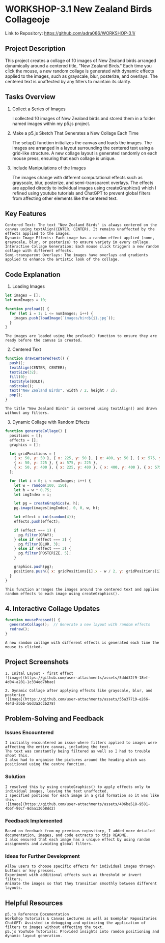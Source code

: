 # WORKSHOP-3.1 New Zealand Birds Collageoje
Link to Repository: https://github.com/adra086/WORKSHOP-3.1/

## Project Description

This project creates a collage of 10 images of New Zealand birds arranged dynamically around a centered title, "New Zealand Birds." 
Each time you click the mouse, a new random collage is generated with dynamic effects applied to the images, such as grayscale, blur, posterize, and overlays. 
The centered text is unaffected by any filters to maintain its clarity.

## Tasks Overview

1. Collect a Series of Images

    I collected 10 images of New Zealand birds and stored them in a folder named images within my p5.js project.

2. Make a p5.js Sketch That Generates a New Collage Each Time

    The setup() function initializes the canvas and loads the images.
    The images are arranged in a layout surrounding the centered text using a grid-like structure.
    A new collage layout is generated randomly on each mouse press, ensuring that each collage is unique.

3. Include Manipulations of the Images

    The images change with different computational effects such as grayscale, blur, posterize, and semi-transparent overlays.
    The effects are applied directly to individual images using createGraphics() which I refined using youtube tutorials and ChatGPT to prevent global filters from affecting
   other elements like the centered text. 

## Key Features

    Centered Text: The text "New Zealand Birds" is always centered on the canvas using textAlign(CENTER, CENTER). It remains unaffected by the effects applied to the images.
    Dynamic Image Effects: Each image has a random effect applied (none, grayscale, blur, or posterize) to ensure variety in every collage.
    Interactive Collage Generation: Each mouse click triggers a new random collage with different effects.
    Semi-transparent Overlays: The images have overlays and gradients applied to enhance the artistic look of the collage.

## Code Explanation
1. Loading Images

``` javascript
let images = [];
let numImages = 10;

function preload() {
  for (let i = 1; i <= numImages; i++) {
    images.push(loadImage(`images/bird${i}.jpg`));
  }
}
```

    The images are loaded using the preload() function to ensure they are ready before the canvas is created.

2. Centered Text

``` javascript
function drawCenteredText() {
  push();
  textAlign(CENTER, CENTER);
  textSize(32);
  fill(0);
  textStyle(BOLD);
  noStroke();
  text("New Zealand Birds", width / 2, height / 2);
  pop();
}
```

    The title "New Zealand Birds" is centered using textAlign() and drawn without any filters.

3. Dynamic Collage with Random Effects

``` javascript
function generateCollage() {
  positions = [];
  effects = [];
  graphics = [];

  let gridPositions = [
    { x: 50, y: 50 }, { x: 225, y: 50 }, { x: 400, y: 50 }, { x: 575, y: 50 },
    { x: 50, y: 225 }, { x: 575, y: 225 },
    { x: 50, y: 400 }, { x: 225, y: 400 }, { x: 400, y: 400 }, { x: 575, y: 400 }
  ];

  for (let i = 0; i < numImages; i++) {
    let w = random(100, 150);
    let h = w * 0.75;
    let imgIndex = i;

    let pg = createGraphics(w, h);
    pg.image(images[imgIndex], 0, 0, w, h);

    let effect = int(random(4));
    effects.push(effect);

    if (effect === 1) {
      pg.filter(GRAY);
    } else if (effect === 2) {
      pg.filter(BLUR, 3);
    } else if (effect === 3) {
      pg.filter(POSTERIZE, 5);
    }

    graphics.push(pg);
    positions.push({ x: gridPositions[i].x - w / 2, y: gridPositions[i].y - h / 2, w: w, h: h });
  }
}
```

    This function arranges the images around the centered text and applies random effects to each image using createGraphics().

## 4. Interactive Collage Updates

``` javascript
function mousePressed() {
  generateCollage();  // Generate a new layout with random effects
  redraw();
}
```
    A new random collage with different effects is generated each time the mouse is clicked.

## Project Screenshots

    1. Inital Layout - first effect
    ![image](https://github.com/user-attachments/assets/5ddd32f9-18ef-4d04-a281-1c334ed7bbae)

    2. Dynamic Collage after applying effects like grayscale, blur, and posterize
    ![image](https://github.com/user-attachments/assets/55a37719-e266-4e4d-abbb-56d3a2ccb278)

## Problem-Solving and Feedback

### Issues Encountered

    I initially encountered an issue where filters applied to images were affecting the entire canvas, including the text.
    The text was constantly being filtered as well so I had to trouble shoot this. 
    I also had to organise the pictures around the heading which was positioned using the centre function. 

### Solution

    I resolved this by using createGraphics() to apply effects only to individual images, leaving the text unaffected.
    I specified postions for each image in a grid formation so it was like this: 
    ![image](https://github.com/user-attachments/assets/406be518-9501-4b6f-90cf-8daa136b8dd2)


### Feedback Implemented

    Based on feedback from my previous repository, I added more detailed documentation, images, and code extracts to this README.
    I also ensured that each image has a unique effect by using random assignments and avoiding global filters.

### Ideas for Further Development

    Allow users to choose specific effects for individual images through buttons or key presses.
    Experiment with additional effects such as threshold or invert filters.
    Animate the images so that they transition smoothly between different layouts.

## Helpful Resources

    p5.js Reference Documentation
    Workshop Tutorials & Canvas Lectures as well as Exemplar Repositories
    ChatGPT: Assisted in debugging and optimizing the application of filters to images without affecting the text.
    p5.js YouTube Tutorials: Provided insights into random positioning and dynamic layout generation.
